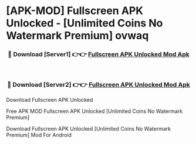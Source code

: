 # [APK-MOD] Fullscreen APK Unlocked - [Unlimited Coins No Watermark Premium] ovwaq



<div align="center">
<h3>🔴 Download [Server1] 👉👉 <a href="https://momento.my/?title=Fullscreen_APK_Unlocked">Fullscreen APK Unlocked Mod Apk</a></h3><br>

<h3>🔴 Download [Server2] 👉👉 <a href="https://momento.my/?title=Fullscreen_APK_Unlocked">Fullscreen APK Unlocked Mod Apk</a></h3>
</div>



Download Fullscreen APK Unlocked 

Free APK MOD Fullscreen APK Unlocked [Unlimited Coins No Watermark Premium]

Download Fullscreen APK Unlocked [Unlimited Coins No Watermark Premium] Mod For Android
